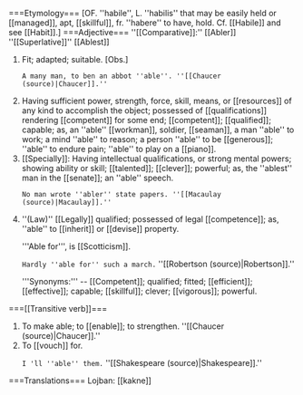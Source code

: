 ===Etymology===
[OF. ''habile'', L. ''habilis'' that may be easily held or [[managed]], apt, [[skillful]], fr. ''habere'' to have, hold. Cf. [[Habile]] and see [[Habit]].]
===Adjective===
''[[Comparative]]:'' [[Abler]]<br>
''[[Superlative]]'' [[Ablest]]  

<ol>
<li>Fit; adapted; suitable. [Obs.]

<code>A many man, to ben an abbot ''able''. ''[[Chaucer (source)|Chaucer]].''</code>

<li> Having sufficient power, strength, force, skill, means, or [[resources]] of any kind to accomplish the object; possessed of [[qualifications]] rendering [[competent]] for some end; [[competent]]; [[qualified]]; capable; as, an ''able'' [[workman]], soldier, [[seaman]], a man ''able'' to work; a mind ''able'' to reason; a person ''able'' to be [[generous]]; ''able'' to endure pain; ''able'' to play on a [[piano]].

<li> [[Specially]]: Having intellectual qualifications, or strong mental powers; showing ability or skill; [[talented]]; [[clever]]; powerful; as, the ''ablest'' man in the [[senate]]; an ''able'' speech.

<code>No man wrote ''abler'' state papers. ''[[Macaulay (source)|Macaulay]].''</code>

<li> ''(Law)'' [[Legally]] qualified; possessed of legal [[competence]]; as, ''able'' to [[inherit]] or [[devise]] property.

'''Able for''', is [[Scotticism]].

<code>Hardly ''able for'' such a march.</code> ''[[Robertson (source)|Robertson]].''

'''Synonyms:''' -- [[Competent]]; qualified; fitted; [[efficient]]; [[effective]]; capable; [[skillful]]; clever; [[vigorous]]; powerful.
</ol>

===[[Transitive verb]]===

<ol>
<li>To make able; to [[enable]]; to strengthen. ''[[Chaucer (source)|Chaucer]].''

<li> To [[vouch]] for.

<code>I 'll ''able'' them.</code> ''[[Shakespeare (source)|Shakespeare]].''
</ol>

===Translations===
Lojban: [[kakne]]